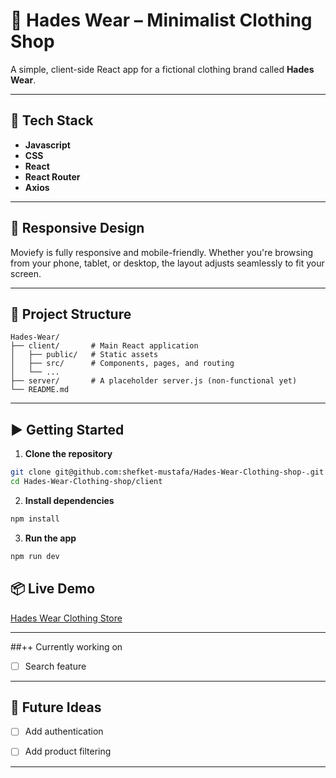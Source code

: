 # 🧥 Hades Wear – Minimalist Clothing Shop

A simple, client-side React app for a fictional clothing brand called **Hades Wear**.

---

## 🚀 Tech Stack

- **Javascript**
- **CSS**
- **React**
- **React Router**
- **Axios** 

---

## 📱 Responsive Design

Moviefy is fully responsive and mobile-friendly. Whether you're browsing from your phone, tablet, or desktop, the layout adjusts seamlessly to fit your screen.

---

## 📁 Project Structure

```
Hades-Wear/
├── client/       # Main React application
│   ├── public/   # Static assets
│   ├── src/      # Components, pages, and routing
│   └── ...
├── server/       # A placeholder server.js (non-functional yet)
└── README.md
```

---

## ▶️ Getting Started


1. **Clone the repository**

```bash
git clone git@github.com:shefket-mustafa/Hades-Wear-Clothing-shop-.git
cd Hades-Wear-Clothing-shop/client
```

2. **Install dependencies**

```bash
npm install
```

3. **Run the app**

```bash
npm run dev
```

## 📦 Live Demo

[Hades Wear Clothing Store](https://hades-wear-clothing-shop.vercel.app) 


---

##++ Currently working on

- [ ] Search feature



---


## 🧠 Future Ideas

- [ ] Add authentication
- [ ] Add product filtering


---
